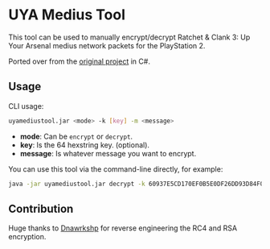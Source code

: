 # UYA Medius Tool

This tool can be used to manually encrypt/decrypt Ratchet & Clank 3: Up Your Arsenal
medius network packets for the PlayStation 2.

Ported over from the [original project](https://github.com/Dnawrkshp/uya-medius-encryption) in C#.

## Usage

CLI usage:

```bash
uyamediustool.jar <mode> -k [key] -m <message>
```
- **mode**: Can be `encrypt` or `decrypt`.
- **key**: Is the 64 hexstring key. (optional).
- **message**: Is whatever message you want to encrypt.

You can use this tool via the command-line directly, for example:

```bash
java -jar uyamediustool.jar decrypt -k 60937E5CD170EF0B5E0DF26DD93D84F04723CEDA8946886A329C8BE407D82EFADB383517D488448D5CA6F5D5F0204DC7BF5100528CE0373B7FDE1AA379D59486 -p 871700cdebc0747f0f52caad4b42ae74300f7d67bcd64f3eb158ed62a087
```

## Contribution
Huge thanks to [Dnawrkshp](https://github.com/Dnawrkshp) for reverse engineering the RC4 and RSA encryption.

